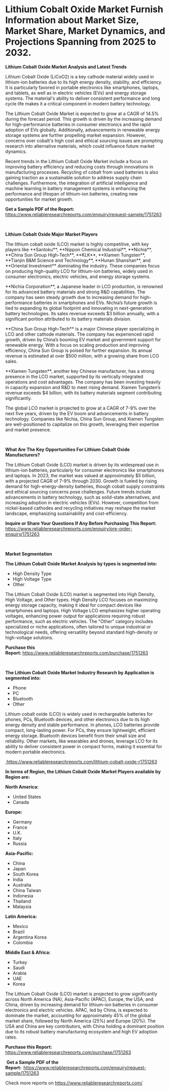 <p><h1>Lithium Cobalt Oxide Market Furnish Information about Market Size, Market Share, Market Dynamics, and Projections Spanning from 2025 to 2032.</h1></p><p><strong>Lithium Cobalt Oxide Market Analysis and Latest Trends</strong></p>
<p><p>Lithium Cobalt Oxide (LiCoO2) is a key cathode material widely used in lithium-ion batteries due to its high energy density, stability, and efficiency. It is particularly favored in portable electronics like smartphones, laptops, and tablets, as well as in electric vehicles (EVs) and energy storage systems. The material's ability to deliver consistent performance and long cycle life makes it a critical component in modern battery technology.</p><p>The Lithium Cobalt Oxide Market is expected to grow at a CAGR of 14.5% during the forecast period. This growth is driven by the increasing demand for high-performance batteries in consumer electronics and the rapid adoption of EVs globally. Additionally, advancements in renewable energy storage systems are further propelling market expansion. However, concerns over cobalt's high cost and ethical sourcing issues are prompting research into alternative materials, which could influence future market dynamics.</p><p>Recent trends in the Lithium Cobalt Oxide Market include a focus on improving battery efficiency and reducing costs through innovations in manufacturing processes. Recycling of cobalt from used batteries is also gaining traction as a sustainable solution to address supply chain challenges. Furthermore, the integration of artificial intelligence and machine learning in battery management systems is enhancing the performance and lifespan of lithium-ion batteries, creating new opportunities for market growth.</p></p>
<p><strong>Get a Sample PDF of the Report:&nbsp;</strong> <a href="https://www.reliableresearchreports.com/enquiry/request-sample/1751263?utm_campaign=2109&utm_medium=2&utm_source=Github&utm_content=ia&utm_term=26012025&utm_id=lithium-cobalt-oxide">https://www.reliableresearchreports.com/enquiry/request-sample/1751263</a></p>
<p>&nbsp;</p>
<p><strong>Lithium Cobalt Oxide Major Market Players</strong></p>
<p><p>The lithium cobalt oxide (LCO) market is highly competitive, with key players like **Santoku**, **Nippon Chemical Industrial**, **Nichia**, **China Sun Group High-Tech**, **KLK**, **Xiamen Tungsten**, **Tianjin B&M Science and Technology**, **Hunan Shanshan**, and **Oriental Investment** dominating the industry. These companies focus on producing high-quality LCO for lithium-ion batteries, widely used in consumer electronics, electric vehicles, and energy storage systems.</p><p>**Nichia Corporation**, a Japanese leader in LCO production, is renowned for its advanced battery materials and strong R&D capabilities. The company has seen steady growth due to increasing demand for high-performance batteries in smartphones and EVs. Nichia’s future growth is tied to expanding its global footprint and innovating in next-generation battery technologies. Its sales revenue exceeds $3 billion annually, with a significant portion attributed to its battery materials division.</p><p>**China Sun Group High-Tech** is a major Chinese player specializing in LCO and other cathode materials. The company has experienced rapid growth, driven by China’s booming EV market and government support for renewable energy. With a focus on scaling production and improving efficiency, China Sun Group is poised for further expansion. Its annual revenue is estimated at over $500 million, with a growing share from LCO sales.</p><p>**Xiamen Tungsten**, another key Chinese manufacturer, has a strong presence in the LCO market, supported by its vertically integrated operations and cost advantages. The company has been investing heavily in capacity expansion and R&D to meet rising demand. Xiamen Tungsten’s revenue exceeds $4 billion, with its battery materials segment contributing significantly.</p><p>The global LCO market is projected to grow at a CAGR of 7-9% over the next five years, driven by the EV boom and advancements in battery technology. Companies like Nichia, China Sun Group, and Xiamen Tungsten are well-positioned to capitalize on this growth, leveraging their expertise and market presence.</p></p>
<p>&nbsp;</p>
<p><strong>What Are The Key Opportunities For Lithium Cobalt Oxide Manufacturers?</strong></p>
<p><p>The Lithium Cobalt Oxide (LCO) market is driven by its widespread use in lithium-ion batteries, particularly for consumer electronics like smartphones and laptops. In 2023, the market was valued at approximately $5 billion, with a projected CAGR of 7-9% through 2030. Growth is fueled by rising demand for high-energy-density batteries, though cobalt supply constraints and ethical sourcing concerns pose challenges. Future trends include advancements in battery technology, such as solid-state alternatives, and increasing adoption in electric vehicles (EVs). However, competition from nickel-based cathodes and recycling initiatives may reshape the market landscape, emphasizing sustainability and cost-efficiency.</p></p>
<p><strong>Inquire or Share Your Questions If Any Before Purchasing This Report:</strong> <a href="https://www.reliableresearchreports.com/enquiry/pre-order-enquiry/1751263?utm_campaign=2109&utm_medium=2&utm_source=Github&utm_content=ia&utm_term=26012025&utm_id=lithium-cobalt-oxide">https://www.reliableresearchreports.com/enquiry/pre-order-enquiry/1751263</a></p>
<p>&nbsp;</p>
<p><strong>Market Segmentation</strong></p>
<p><strong>The Lithium Cobalt Oxide Market Analysis by types is segmented into:</strong></p>
<p><ul><li>High Density Type</li><li>High Voltage Type</li><li>Other</li></ul></p>
<p><p>The Lithium Cobalt Oxide (LCO) market is segmented into High Density, High Voltage, and Other types. High Density LCO focuses on maximizing energy storage capacity, making it ideal for compact devices like smartphones and laptops. High Voltage LCO emphasizes higher operating voltages, enhancing power output for applications requiring robust performance, such as electric vehicles. The "Other" category includes specialized or niche applications, often tailored to unique industrial or technological needs, offering versatility beyond standard high-density or high-voltage solutions.</p></p>
<p><strong>Purchase this Report:&nbsp;</strong><a href="https://www.reliableresearchreports.com/purchase/1751263?utm_campaign=2109&utm_medium=2&utm_source=Github&utm_content=ia&utm_term=26012025&utm_id=lithium-cobalt-oxide">https://www.reliableresearchreports.com/purchase/1751263</a></p>
<p>&nbsp;</p>
<p><strong>The Lithium Cobalt Oxide Market Industry Research by Application is segmented into:</strong></p>
<p><ul><li>Phone</li><li>PC</li><li>Bluetooth</li><li>Other</li></ul></p>
<p><p>Lithium cobalt oxide (LCO) is widely used in rechargeable batteries for phones, PCs, Bluetooth devices, and other electronics due to its high energy density and stable performance. In phones, LCO batteries provide compact, long-lasting power. For PCs, they ensure lightweight, efficient energy storage. Bluetooth devices benefit from their small size and reliability. Other markets, like wearables and drones, leverage LCO for its ability to deliver consistent power in compact forms, making it essential for modern portable electronics.</p></p>
<p><a href="https://www.reliableresearchreports.com/lithium-cobalt-oxide-r1751263?utm_campaign=2109&utm_medium=2&utm_source=Github&utm_content=ia&utm_term=26012025&utm_id=lithium-cobalt-oxide">&nbsp;https://www.reliableresearchreports.com/lithium-cobalt-oxide-r1751263</a></p>
<p><strong>In terms of Region, the Lithium Cobalt Oxide Market Players available by Region are:</strong></p>
<p>
    <p> <strong> North America: </strong>
        <ul>
            <li>United States</li>
            <li>Canada</li>
        </ul>
        </p> 
    <p> <strong> Europe: </strong>
        <ul>
            <li>Germany</li>
            <li>France</li>
            <li>U.K.</li>
            <li>Italy</li>
            <li>Russia</li>
        </ul>
        </p> 
    <p> <strong> Asia-Pacific: </strong>
        <ul>
            <li>China</li>
            <li>Japan</li>
            <li>South Korea</li>
            <li>India</li>
            <li>Australia</li>
            <li>China Taiwan</li>
            <li>Indonesia</li>
            <li>Thailand</li>
            <li>Malaysia</li>
        </ul>
        </p> 
    <p> <strong> Latin America: </strong>
        <ul>
            <li>Mexico</li>
            <li>Brazil</li>
            <li>Argentina Korea</li>
            <li>Colombia</li>
        </ul>
        </p> 
    <p> <strong> Middle East & Africa: </strong>
        <ul>
            <li>Turkey</li>
            <li>Saudi</li>
            <li>Arabia</li>
            <li>UAE</li>
            <li>Korea</li>
        </ul>
    </p>
    </p>
<p><p>The Lithium Cobalt Oxide (LCO) market is projected to grow significantly across North America (NA), Asia-Pacific (APAC), Europe, the USA, and China, driven by increasing demand for lithium-ion batteries in consumer electronics and electric vehicles. APAC, led by China, is expected to dominate the market, accounting for approximately 45% of the global market share, followed by North America (25%) and Europe (20%). The USA and China are key contributors, with China holding a dominant position due to its robust battery manufacturing ecosystem and high EV adoption rates.</p></p>
<p><strong>Purchase this Report: </strong><a href="https://www.reliableresearchreports.com/purchase/1751263?utm_campaign=2109&utm_medium=2&utm_source=Github&utm_content=ia&utm_term=26012025&utm_id=lithium-cobalt-oxide">https://www.reliableresearchreports.com/purchase/1751263</a></p>
<p>&nbsp;<strong>Get a Sample PDF of the Report:&nbsp;&nbsp;</strong><a href="https://www.reliableresearchreports.com/enquiry/request-sample/1751263?utm_campaign=2109&utm_medium=2&utm_source=Github&utm_content=ia&utm_term=26012025&utm_id=lithium-cobalt-oxide">https://www.reliableresearchreports.com/enquiry/request-sample/1751263</a></p>
<p><strong></strong></p>
<p>Check more reports on <a href="https://www.reliableresearchreports.com/?utm_campaign=2109&utm_medium=2&utm_source=Github&utm_content=ia&utm_term=26012025&utm_id=lithium-cobalt-oxide">https://www.reliableresearchreports.com/</a></p>